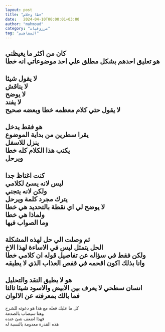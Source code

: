 ```yaml
---
layout: post
title: "خطا وخلاص"
date:   2024-04-10T00:00:01+03:00
author: "mahmoud"
category: "مرزوقيات"
tag: "المفاهيم"
---
```



كان من اكثر ما يغيظني  
هو تعليق احدهم بشكل مطلق علي احد موضوعاتي انه
خطا  
-  
لا يقول شيئا  
لا يناقش  
لا يوضح  
لا يفند  
لا يقول حتي كلام معظمه خطا وبعضه صحيح  
-  
هو فقط يدخل  
يقرا سطرين من بداية الموضوع  
ينزل للاسفل  
يكتب هذا الكلام كله خطا  
ويرحل  
-  
كنت اغتاظ جدا  
ليس لانه يسئ لكلامي  
ولكن لانه يتجني  
يترك مجرد كلمة ويرحل  
لا يوضح لي اي نقطة بالتحديد هي خطا  
ولماذا هي خطا  
وما الصواب فيها  
-  
ثم وصلت الي حل لهذه المشكلة  
الحل يتمثل ليس في الاساءة لهذا الاخ  
ولكن فقط في سؤاله عن تفاصيل قوله ان كلامي خطا  
وانا بذلك اكون اقحمه في قفص العذاب الذي لا
يطيقه  
-  
هو لا يطيق النقد والتحليل  
انسان سطحي لا يعرف بين الابيض والاسود شيئا
ثالثا  
فما بالك بمعرفته عن الالوان  
-  
كل ما عليك فعله مع هذا هو دعوته للشرح  
وهنا سيصاب بالصدمة  
فهذا اضعف شئ عنده  
هذه القدرة معدومة بالنسبة له
